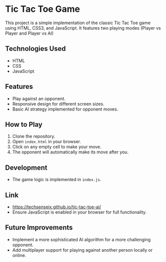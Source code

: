 
# Tic Tac Toe Game
This project is a simple implementation of the classic Tic Tac Toe game using HTML, CSS3, and JavaScript. It features two playing modes (Player vs Player and Player vs AI)

## Technologies Used
- HTML
- CSS
- JavaScript

## Features
- Play against an  opponent.
- Responsive design for different screen sizes.
- Basic AI strategy implemented for opponent moves.

## How to Play
1. Clone the repository.
2. Open `index.html` in your browser.
3. Click on any empty cell to make your move.
4. The  opponent will automatically make its move after you.

## Development
- The game logic is implemented in `index.js`.
  
## Link
- https://techsenseix.github.io/tic-tac-toe-ai/
- Ensure JavaScript is enabled in your browser for full functionality.

## Future Improvements
- Implement a more sophisticated AI algorithm for a more challenging opponent.
- Add multiplayer support for playing against another person locally or online.
